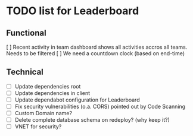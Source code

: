 # TODO list for Leaderboard

## Functional

[ ] Recent activity in team dashboard shows all activities accros all teams. Needs to be filtered
[ ] We need a countdown clock (based on end-time)

## Technical

- [ ] Update dependencies root
- [ ] Update dependencies in client
- [ ] Update dependabot configuration for Leaderboard
- [ ] Fix security vulnerabilities (o.a. CORS) pointed out by Code Scanning
- [ ] Custom Domain name?
- [ ] Delete complete database schema on redeploy? (why keep it?)
- [ ] VNET for security?